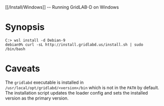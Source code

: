 [[/Install/Windows]] -- Running GridLAB-D on Windows

# Synopsis

~~~
C:> wsl install -d Debian-9
debian9% curl -sL http://install.gridlabd.us/install.sh | sudo /bin/bash
~~~

# Caveats

The `gridlabd` executable is installed in `/usr/local/opt/gridlabd/<version>/bin` which is not in the `PATH` by default.  The installation script updates the loader config and sets the installed version as the primary version.
